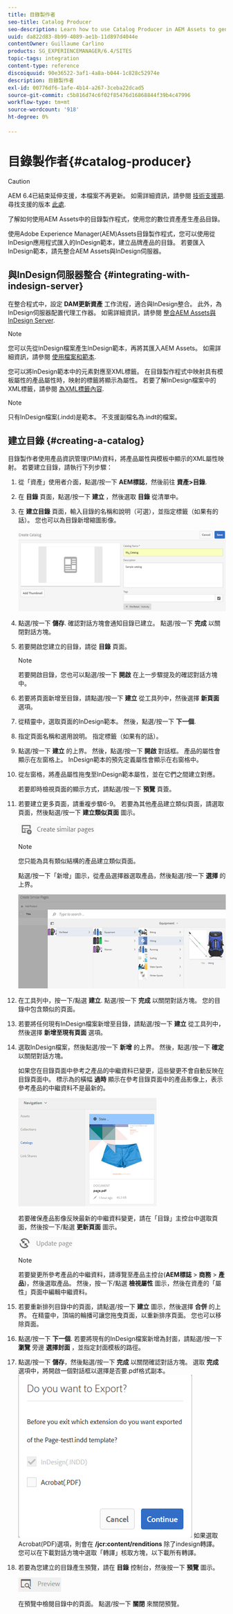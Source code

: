 ```yaml
---
title: 目錄製作者
seo-title: Catalog Producer
seo-description: Learn how to use Catalog Producer in AEM Assets to generate product catalogs using your digital assets.
uuid: da822d83-8b99-4089-ae1b-11d897d4044e
contentOwner: Guillaume Carlino
products: SG_EXPERIENCEMANAGER/6.4/SITES
topic-tags: integration
content-type: reference
discoiquuid: 90e36522-3af1-4a8a-b044-1c828c52974e
description: 目錄製作者
exl-id: 00776df6-1afe-4b14-a267-3ceba22dcad5
source-git-commit: c5b816d74c6f02f85476d16868844f39b4c47996
workflow-type: tm+mt
source-wordcount: '918'
ht-degree: 0%

---
```


# 目錄製作者{#catalog-producer}

>[!CAUTION]
>
>AEM 6.4已結束延伸支援，本檔案不再更新。 如需詳細資訊，請參閱 [技術支援期](https://helpx.adobe.com//tw/support/programs/eol-matrix.html). 尋找支援的版本 [此處](https://experienceleague.adobe.com/docs/).

了解如何使用AEM Assets中的目錄製作程式，使用您的數位資產產生產品目錄。

使用Adobe Experience Manager(AEM)Assets目錄製作程式，您可以使用從InDesign應用程式匯入的InDesign範本，建立品牌產品的目錄。 若要匯入InDesign範本，請先整合AEM Assets與InDesign伺服器。

## 與InDesign伺服器整合 {#integrating-with-indesign-server}

在整合程式中，設定 **DAM更新資產** 工作流程，適合與InDesign整合。 此外，為InDesign伺服器配置代理工作器。 如需詳細資訊，請參閱 [整合AEM Assets與InDesign Server](/help/assets/indesign.md).

>[!NOTE]
>
>您可以先從InDesign檔案產生InDesign範本，再將其匯入AEM Assets。 如需詳細資訊，請參閱 [使用檔案和範本](https://helpx.adobe.com/indesign/using/files-templates.html).
>
>您可以將InDesign範本中的元素對應至XML標籤。 在目錄製作程式中映射具有模板屬性的產品屬性時，映射的標籤將顯示為屬性。 若要了解InDesign檔案中的XML標籤，請參閱 [為XML標籤內容](https://helpx.adobe.com/indesign/using/tagging-content-xml.html).

>[!NOTE]
>
>只有InDesign檔案(.indd)是範本。 不支援副檔名為.indt的檔案。

## 建立目錄 {#creating-a-catalog}

目錄製作者使用產品資訊管理(PIM)資料，將產品屬性與模板中顯示的XML屬性映射。 若要建立目錄，請執行下列步驟：

1. 從「資產」使用者介面，點選/按一下 **AEM標誌**，然後前往 **資產>目錄**.
1. 在 **目錄** 頁面，點選/按一下 **建立** ，然後選取 **目錄** 從清單中。
1. 在 **建立目錄** 頁面，輸入目錄的名稱和說明（可選），並指定標籤（如果有的話）。 您也可以為目錄新增縮圖影像。

   ![create_catalog](assets/create_catalog.png)

1. 點選/按一下 **儲存**. 確認對話方塊會通知目錄已建立。 點選/按一下 **完成** 以關閉對話方塊。
1. 若要開啟您建立的目錄，請從 **目錄** 頁面。

   >[!NOTE]
   >
   >若要開啟目錄，您也可以點選/按一下 **開啟** 在上一步驟提及的確認對話方塊中。

1. 若要將頁面新增至目錄，請點選/按一下 **建立** 從工具列中，然後選擇 **新頁面** 選項。
1. 從精靈中，選取頁面的InDesign範本。 然後，點選/按一下 **下一個**.
1. 指定頁面名稱和選用說明。 指定標籤（如果有的話）。
1. 點選/按一下 **建立** 的上界。 然後，點選/按一下 **開啟** 對話框。 產品的屬性會顯示在左窗格上。 InDesign範本的預先定義屬性會顯示在右窗格中。
1. 從左窗格，將產品屬性拖曳至InDesign範本屬性，並在它們之間建立對應。

   若要即時檢視頁面的顯示方式，請點選/按一下 **預覽** 頁簽。

1. 若要建立更多頁面，請重複步驟6-9。 若要為其他產品建立類似頁面，請選取頁面，然後點選/按一下 **建立類似頁面** 圖示。

   ![create_similar_pages](assets/create_similar_pages.png)

   >[!NOTE]
   >
   >您只能為具有類似結構的產品建立類似頁面。

   點選/按一下「新增」圖示，從產品選擇器選取產品，然後點選/按一下 **選擇** 的上界。

   ![select_product](assets/select_product.png)

1. 在工具列中，按一下/點選 **建立**. 點選/按一下 **完成** 以關閉對話方塊。 您的目錄中包含類似的頁面。
1. 若要將任何現有InDesign檔案新增至目錄，請點選/按一下 **建立** 從工具列中，然後選擇 **新增至現有頁面** 選項。
1. 選取InDesign檔案，然後點選/按一下 **新增** 的上界。 然後，點選/按一下 **確定** 以關閉對話方塊。

   如果您在目錄頁面中參考之產品的中繼資料已變更，這些變更不會自動反映在目錄頁面中。 標示為的橫幅 **過時** 顯示在參考目錄頁面中的產品影像上，表示參考產品的中繼資料不是最新的。

   ![chlimage_1-117](assets/chlimage_1-117.png)

   若要確保產品影像反映最新的中繼資料變更，請在「目錄」主控台中選取頁面，然後按一下/點選 **更新頁面** 圖示。

   ![chlimage_1-118](assets/chlimage_1-118.png)

   >[!NOTE]
   >
   >若要變更所參考產品的中繼資料，請導覽至產品主控台(**AEM標誌** > **商務** > **產品**)，然後選取產品。 然後，按一下/點選 **檢視屬性** 圖示，然後在資產的「屬性」頁面中編輯中繼資料。

1. 若要重新排列目錄中的頁面，請點選/按一下 **建立** 圖示，然後選擇 **合併** 的上界。 在精靈中，頂端的輪播可讓您拖曳頁面，以重新排序頁面。 您也可以移除頁面。

1. 點選/按一下 **下一個**. 若要將現有的InDesign檔案新增為封面，請點選/按一下 **瀏覽** 旁邊 **選擇封面** ，並指定封面模板的路徑。
1. 點選/按一下 **儲存**，然後點選/按一下 **完成** 以關閉確認對話方塊。
選取 **完成** 選項中，將開啟一個對話框以選擇是否要.pdf格式副本。
   ![匯出至pdf](assets/CatalogPDF.png)
如果選取Acrobat(PDF)選項，則會在  **/jcr:content/renditions** 除了indesign轉譯。 您可以在下載對話方塊中選取「轉譯」核取方塊，以下載所有轉譯。

1. 若要為您建立的目錄產生預覽，請在 **目錄** 控制台，然後按一下 **預覽** 圖示。

   ![chlimage_1-119](assets/chlimage_1-119.png)

   在預覽中檢閱目錄中的頁面。 點選/按一下 **關閉** 來關閉預覽。
